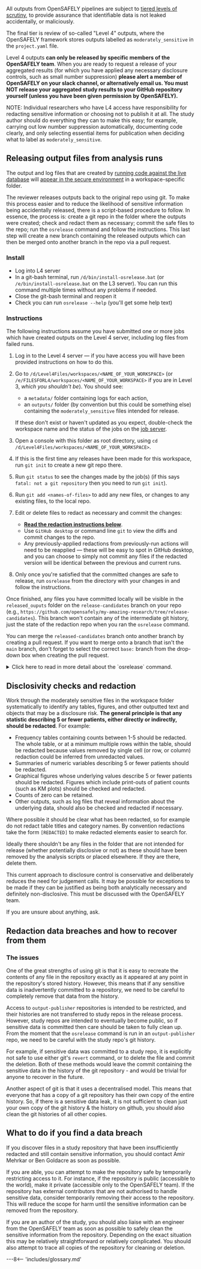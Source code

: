 All outputs from OpenSAFELY pipelines are subject to [tiered levels of scrutiny](security-levels.md), to provide assurance that identifiable data is not leaked accidentally, or maliciously.

The final tier is review of so-called "Level 4" outputs, where the OpenSAFELY framework stores outputs labelled as `moderately_sensitive` in the `project.yaml` file.

Level 4 outputs **can only be released by specific members of the OpenSAFELY team**. When you are ready to request a release of your aggregated results (for which you have applied any necessary disclosure controls, such as small number suppression) **please alert a member of OpenSAFELY on your slack channel, or alternatively email us. You must NOT release your aggregated study results to your GitHub repository yourself (unless you have been given permission by OpenSAFELY).**

NOTE: Individual researchers who have L4 access have responsibility for redacting sensitive information or choosing not to publish it at all. 
The study author should do everything they can to make this easy; for example, carrying out low number suppression automatically, documenting code clearly, and only selecting essential items for publication when deciding what to label as `moderately_sensitive`.


## Releasing output files from analysis runs

The output and log files that are created by [running code against the live database](actions-pipelines.md#running-your-code-on-the-server) will [appear in the secure environment](actions-pipelines.md#accessing-the-outputs) in a workspace-specific folder.

The reviewer releases outputs back to the original repo using git. 
To make this process easier and to reduce the likelihood of sensitive information being accidentally released, there is a script-based procedure to follow. In essence, the process is: create a git repo in the folder where the outputs were created; check and redact them as necessary; commit the safe files to the repo; run the `osrelease` command and follow the instructions. This last step will create a new branch containing the released outputs which can then be merged onto another branch in the repo via a pull request.

### Install
* Log into L4 server
* In a git-bash terminal, run `/d/bin/install-osrelease.bat` (or `/e/bin/install-osrelease.bat` on the L3 server). You can run this command multiple times without any problems if needed.  
* Close the git-bash terminal and reopen it
* Check you can run `osrelease --help` (you'll get some help text)

### Instructions

The following instructions assume you have submitted one or more jobs which have created outputs on the Level 4 server, including log files from failed runs.

1. Log in to the Level 4 server &mdash; if you have access you will have been provided instructions on how to do this.

2. Go to `/d/Level4Files/workspaces/<NAME_OF_YOUR_WORKSPACE>` (or `/e/FILESFORL4/workspaces/<NAME_OF_YOUR_WORKSPACE>` if you are in Level 3, _which you shouldn't be_). You should see:
    * a `metadata/` folder containing logs for each action,
    * an `outputs/` folder (by convention but this could be something else) containing the `moderately_sensitive` files intended for release. 
    
    If these don't exist or haven't updated as you expect, double-check the workspace name and the status of the jobs on the [job server](https://jobs.opensafely.org).
    
3. Open a console with this folder as root directory, using `cd /d/Level4Files/workspaces/<NAME_OF_YOUR_WORKSPACE>`.
4. If this is the first time any releases have been made for this workspace, run `git init` to create a new git repo there.
5. Run `git status` to see the changes made by the job(s) (if this says `fatal: not a git repository` then you need to run `git init`).
6. Run `git add <names-of-files>` to add any new files, or changes to any existing files, to the local repo.
7. Edit or delete files to redact as necessary and commit the changes:
    * [**Read the redaction instructions below**](releasing-files.md#disclosivity-checks-and-redaction).
    * Use `GitHub desktop` or command line `git` to view the diffs and commit changes to the repo.
    * Any previously-applied redactions from previously-run actions will need to be reapplied &mdash; these will be easy to spot in GitHub desktop, and you can choose to simply not commit any files if the redacted version will be identical between the previous and current runs.
8. Only once you're satisfied that the committed changes are safe to release, run `osrelease` from the directory with your changes in and follow the instructions.

Once finished, any files you have committed locally will be visible in the `released_ouputs` folder on the `release-candidates` branch on your repo (e.g., `https://github.com/opensafely/my-amazing-research/tree/release-candidates`). 
This branch won't contain any of the intermediate git history, just the state of the redaction repo when you ran the `osrelease` command. 

You can merge the `released-candidates` branch onto another branch by creating a pull request. 
If you want to merge onto a branch that isn't the `main` branch, don't forget to select the correct `base:` branch from the drop-down box when creating the pull request.


<details markdown="1">
  <summary>Click here to read in more detail about the `osrelease` command.</summary>

The `osrelease` command runs the `release.py` script in the [`output-publisher` repo](https://github.com/opensafely-core/output-publisher). It:

* prompts the reviewer for the URL of a github repo to where the redacted outputs should be published (the *study repo*)
* checks out the *study repo* and creates a branch `release-candidates` (if it doesn't already exist)
* copies every file that has been committed to the *redaction repo* into a subfolder `released_outputs`
* creates or updates an index file at `released_outputs/README.md` with links to all the release files
* adds all new changes as a single commit, using the most recent commit message in the *redaction repo* as the text. It also appends a trailer indicating from where the commit was originated
* force-pushes `release-candidates` to the study repo
* outputs a URL to the "create Pull Request" page in github for the `release-candidates` branch of the study repo

The benefit of maintaining a separate *redaction repo* is that when new outputs
are generated and written to that repo, the usual git tools can be used to diff
outputs, making it easier to reapply redactions or decide where new redactions
should be applied.

</details>

## Disclosivity checks and redaction

Work through the moderately sensitive files in the workspace folder systematically to identify any tables, figures, and other outputted text and objects that may be a disclosure risk. 
**The general principle is that any statistic describing 5 or fewer patients, either directly or indirectly, should be redacted**.
For example: 

  * Frequency tables containing counts between 1-5 should be redacted. The whole table, or at a minimum multiple rows within the table, should be redacted because values removed by single cell (or row, or column) redaction could be inferred from unredacted values. 
  * Summaries of numeric variables describing 5 or fewer patients should be redacted. 
  * Graphical figures whose underlying values describe 5 or fewer patients should be redacted. Figures which include print-outs of patient counts (such as KM plots) should be checked and redacted. 
  * Counts of zero can be retained. 
  * Other outputs, such as log files that reveal information about the underlying data, should also be checked and redacted if necessary.

Where possible it should be clear what has been redacted, so for example do not redact table titles and category names. 
By convention redactions take the form `[REDACTED]` to make redacted elements easier to search for.
	
Ideally there shouldn't be any files in the folder that are not intended for release (whether potentially disclosive or not) as these should have been removed by the analysis scripts or placed elsewhere. 
If they are there, delete them.

This current approach to disclosure control is conservative and deliberately reduces the need for judgement calls. 
It may be possible for exceptions to be made if they can be justified as being both analytically necessary and definitely non-disclosive. This must be discussed with the OpenSAFELY team.

If you are unsure about anything, ask.

## Redaction data breaches and how to recover from them

### The issues

One of the great strengths of using git is that it is easy to recreate the contents of any file in the repository exactly as it appeared at any point in the repository's stored history. However, this means that if any sensitive data is inadvertently committed to a repository, we need to be careful to completely remove that data from the history.

Access to `output-publisher` repositories is intended to be restricted, and their histories are not transferred to study repos in the release process. However, study repos are intended to eventually become public, so if sensitive data is committed then care should be taken to fully clean up. From the moment that the `osrelease` command is run in an `output-publisher` repo, we need to be careful with the study repo's git history.

For example, if sensitive data was committed to a study repo, it is explicitly not safe to use either git's `revert` command, or to delete the file and commit the deletion. Both of these methods would leave the commit containing the sensitive data in the history of the git repository - and would be trivial for anyone to recover in the future.

Another aspect of git is that it uses a decentralised model. This means that everyone that has a copy of a git repository has their own copy of the entire history. So, if there is a sensitive data leak, it is not sufficient to clean just your own copy of the git history & the history on github, you should also clean the git histories of all other copies.

## What to do if you find a data breach

If you discover files in a study repository that have been insufficiently redacted and still contain sensitive information, you should contact Amir Mehrkar or Ben Goldacre as soon as possible.

If you are able, you can attempt to make the repository safe by temporarily restricting access to it. For instance, if the repository is public (accessible to the world), make it private (accessible only to the OpenSAFELY team). If the repository has external contributors that are not authorised to handle sensitive data, consider temporarily removing their access to the repository. This will reduce the scope for harm until the sensitive information can be removed from the repository.

If you are an author of the study, you should also liaise with an engineer from the OpenSAFELY team as soon as possible to safely clean the sensitive information from the repository. Depending on the exact situation this may be relatively straightforward or relatively complicated. You should also attempt to trace all copies of the repository for cleaning or deletion.


---8<-- 'includes/glossary.md'
